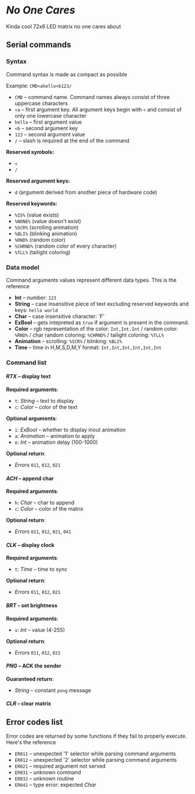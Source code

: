 #  *No One Cares*
Kinda cool 72x6 LED matrix no one cares about

## Serial commands
### Syntax
Command syntax is made as compact as possible

Example: `CMD<ahello<b123/`
- `CMD` – command name. Command names always consist of three uppercase characters
- `<a` – first argument key. All argument keys begin with `<` and consist of only one lowercase character
- `hello` – first argument value
- `<b` – second argument key
- `123` – second argument value
- `/` – slash is required at the end of the command

**Reserved symbols:** 
- `<`
- `/`

**Reserved argument keys:** 
- `d` (argument derived from another piece of hardware code)

**Reserved keywords:**
- `%IS%` (value exists)
- `%NONE%` (value doesn't exist)
- `%SCR%` (scrolling animation)
- `%BLI%` (blinking animation)
- `%RND%` (random color)
- `%CHRND%` (random color of every character)
- `%TLL%` (tailight coloring)

### Data model
Command arguments values represent different data types. This is the reference

- **Int** – number: `123`
- **String** – case insensitive piece of text excluding reserved keywords and keys: `hello world`
- **Char** – case insensitive character: 'F'
- **ExBool** – gets intepreted as `true` if argument is present in the command.
- **Color** – rgb representation of the color: `Int,Int,Int` / random color: `%RND%` / char random coloring: `%CHRND%` / tailight coloring: `%TLL%`
- **Animation** – scrolling: `%SCR%` / blinking: `%BLI%`
- **Time** – time in H,M,S,D,M,Y format: `Int,Int,Int,Int,Int,Int`

### Command list
#### *RTX* – display text
**Required arguments**:
- `t`: *String* – text to display
- `c`: *Color* – color of the text

**Optional arguments**:
- `i`: *ExBool* – whether to display inout animation
- `a`: *Animation* – animation to apply
- `e`: *Int* – animation delay (100-1000)

**Optional return**:
- *Errors* `011`, `012`, `021`

#### *ACH* – append char
**Required arguments**:
- `h`: *Char* – char to append
- `c`: *Color* – color of the matrix

**Optional return**:
- *Errors* `011`, `012`, `021`,  `041`

#### *CLK* – display clock
**Required arguments**:
- `t`: *Time* – time to sync

**Optional return**:
- *Errors* `011`, `012`, `021`

#### *BRT* – set brightness
**Required arguments**:
- `v`: *Int* – value (4-255)

**Optional return**:
- *Errors* `011`, `012`, `021`

#### *PNG* – ACK the sender
**Guaranteed return**:
- *String* – constant `pong` message

#### *CLR* – clear matrix

## Error codes list
Error codes are returned by some functions if they fail to properly execute. Here's the reference
- `ER011` – unexpected '1' selector while parsing command arguments
- `ER012` – unexpected '2' selector while parsing command arguments
- `ER021` – required argument not served
- `ER031` – unknown command
- `ER032` – unknown routine
- `ER041` – type error: expected *Char*
